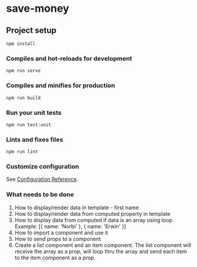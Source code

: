# save-money

## Project setup
```
npm install
```

### Compiles and hot-reloads for development
```
npm run serve
```

### Compiles and minifies for production
```
npm run build
```

### Run your unit tests
```
npm run test:unit
```

### Lints and fixes files
```
npm run lint
```

### Customize configuration
See [Configuration Reference](https://cli.vuejs.org/config/).

### What needs to be done
1. How to display/render data in template - first name
2. How to display/render data from computed property in template
3. How to display data from computed if data is an array using loop
Example: [{ name: 'Norbi' }, { name: 'Erwin' }]
4. How to import a component and use it
5. How to send props to a component
6. Create a list component and an item component. The list component will receive the array as a prop, will loop thru the array and send each item to the item component as a prop.